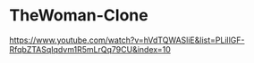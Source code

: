 # TheWoman-Clone
https://www.youtube.com/watch?v=hVdTQWASliE&list=PLillGF-RfqbZTASqIqdvm1R5mLrQq79CU&index=10
